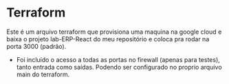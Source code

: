 # Terraform

Este é um arquivo terraform que provisiona uma maquina na google cloud e baixa o projeto lab-ERP-React do meu repositório e coloca pra rodar na porta 3000 (padrão).  

- Foi incluído o acesso a todas as portas no firewall (apenas para testes), tanto entrada como saídas. Podendo ser configurado no proprio arquivo main do terraform.
